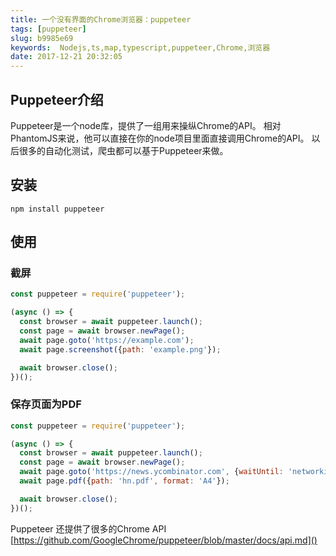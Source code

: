 ```yaml
---
title: 一个没有界面的Chrome浏览器：puppeteer
tags: [puppeteer]
slug: b9985e69
keywords:  Nodejs,ts,map,typescript,puppeteer,Chrome,浏览器
date: 2017-12-21 20:32:05
---
```


## Puppeteer介绍

Puppeteer是一个node库，提供了一组用来操纵Chrome的API。
相对PhantomJS来说，他可以直接在你的node项目里面直接调用Chrome的API。
以后很多的自动化测试，爬虫都可以基于Puppeteer来做。

## 安装
```
npm install puppeteer
```

## 使用

### 截屏
```javascript
const puppeteer = require('puppeteer');

(async () => {
  const browser = await puppeteer.launch();
  const page = await browser.newPage();
  await page.goto('https://example.com');
  await page.screenshot({path: 'example.png'});

  await browser.close();
})();
```

### 保存页面为PDF
```javascript
const puppeteer = require('puppeteer');

(async () => {
  const browser = await puppeteer.launch();
  const page = await browser.newPage();
  await page.goto('https://news.ycombinator.com', {waitUntil: 'networkidle2'});
  await page.pdf({path: 'hn.pdf', format: 'A4'});

  await browser.close();
})();
```
Puppeteer 还提供了很多的Chrome API
[https://github.com/GoogleChrome/puppeteer/blob/master/docs/api.md]()